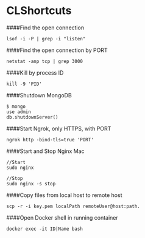 # CLShortcuts

####Find the open connection
```Shell
lsof -i -P | grep -i "listen"
```

####Find the open connection by PORT
```Shell
netstat -anp tcp | grep 3000
```

####Kill by process ID
```Shell
kill -9 'PID'
```

####Shutdown MongoDB
```Shell
$ mongo
use admin
db.shutdownServer()
```

####Start Ngrok, only HTTPS, with PORT 
```Shell
ngrok http -bind-tls=true 'PORT'
```

####Start and Stop Nginx Mac
```Shell
//Start
sudo nginx

//Stop
sudo nginx -s stop
```

####Copy files from local host to remote host
```Shell
scp -r -i key.pem localPath remoteUser@host:path.
```

####Open Docker shell in running container
```Shell
docker exec -it ID|Name bash
```
